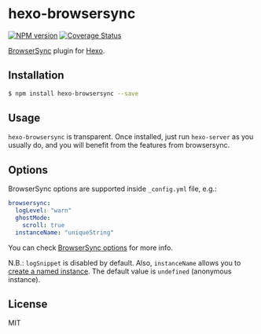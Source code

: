 # hexo-browsersync


[![NPM version](https://badge.fury.io/js/hexo-browsersync.svg)](https://www.npmjs.com/package/hexo-browsersync)
[![Coverage Status](https://coveralls.io/repos/github/hexojs/hexo-browsersync/badge.svg?branch=master)](https://coveralls.io/github/hexojs/hexo-browsersync?branch=master)

[BrowserSync] plugin for [Hexo].

## Installation

``` bash
$ npm install hexo-browsersync --save
```

## Usage

`hexo-browsersync` is transparent. Once installed, just run `hexo-server` as you usually do, and you will benefit from the features from browsersync.

## Options

BrowserSync options are supported inside `_config.yml` file, e.g.:

````yaml
browsersync:
  logLevel: "warn"
  ghostMode:
    scroll: true
  instanceName: "uniqueString"
````

You can check [BrowserSync options](https://www.browsersync.io/docs/options/) for more info. 

N.B.: `logSnippet` is disabled by default. Also, `instanceName` allows you to [create a named instance](https://www.browsersync.io/docs/api#api-create). The default value is `undefined` (anonymous instance).

## License

MIT

[BrowserSync]: https://www.browsersync.io/
[Hexo]: https://hexo.io/
